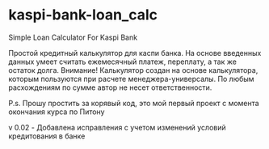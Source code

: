 # kaspi-bank-loan_calc
Simple Loan Calculator For Kaspi Bank

Простой кредитный калькулятор для каспи банка.
На основе введенных данных умеет считать ежемесячный платеж, переплату, а так же остаток долга.
Внимание! Калькулятор создан на основе калькулятора, которым пользуются при расчете менеджера-универсалы.
По любым расхождениям по сумме автор не несет ответственности.

P.s. Прошу простить за корявый код, это мой первый проект с момента окончания курса по Питону

v 0.02 - Добавлена исправления с учетом изменений условий кредитования в банке
